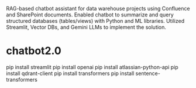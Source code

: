 
RAG-based chatbot assistant for data warehouse projects using Confluence and SharePoint documents. 
Enabled chatbot to summarize and query structured databases (tables/views) with Python and ML libraries. 
Utilized Streamlit, Vector DBs, and Gemini LLMs to implement the solution.






# chatbot2.0
pip install streamlit
pip install openai
pip install atlassian-python-api
pip install qdrant-client
pip install transformers
pip install sentence-transformers

